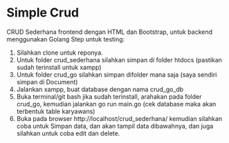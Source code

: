 # Simple Crud
CRUD Sederhana frontend dengan HTML dan Bootstrap, untuk backend menggunakan Golang
Step untuk testing:
1. Silahkan clone untuk reponya.
2. Untuk folder crud_sederhana silahkan simpan di folder htdocs (pastikan sudah terinstall untuk xampp)
3. Untuk folder crud_go silahkan simpan difolder mana saja (saya sendiri simpan di Document)
4. Jalankan xampp, buat database dengan nama crud_go_db
5. Buka terminal/git bash jika sudah terinstall, arahakan pada folder crud_go, kemudian jalankan go run main.go (cek database maka akan terbentuk table karyawans)
6. Buka pada browser http://localhost/crud_sederhana/ kemudian silahkan coba untuk Simpan data, dan akan tampil data dibawahnya, dan juga silahkan untuk coba edit dan delete.
